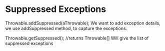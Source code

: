 # Suppressed Exceptions



Throwable.addSuppressed(aThrowable);
We want to add exception details, we use addSuppressed method, to capture the exceptions.


Throwable.getSuppressed(); //returns Throwable[]
Will give the list of suppressed exceptions